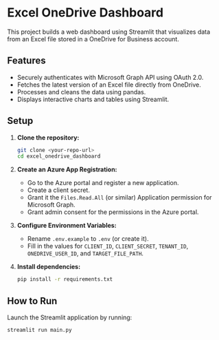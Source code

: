 # Excel OneDrive Dashboard

This project builds a web dashboard using Streamlit that visualizes data from an Excel file stored in a OneDrive for Business account.

## Features

- Securely authenticates with Microsoft Graph API using OAuth 2.0.
- Fetches the latest version of an Excel file directly from OneDrive.
- Processes and cleans the data using pandas.
- Displays interactive charts and tables using Streamlit.

## Setup

1.  **Clone the repository:**
    ```bash
    git clone <your-repo-url>
    cd excel_onedrive_dashboard
    ```

2.  **Create an Azure App Registration:**
    - Go to the Azure portal and register a new application.
    - Create a client secret.
    - Grant it the `Files.Read.All` (or similar) Application permission for Microsoft Graph.
    - Grant admin consent for the permissions in the Azure portal.

3.  **Configure Environment Variables:**
    - Rename `.env.example` to `.env` (or create it).
    - Fill in the values for `CLIENT_ID`, `CLIENT_SECRET`, `TENANT_ID`, `ONEDRIVE_USER_ID`, and `TARGET_FILE_PATH`.

4.  **Install dependencies:**
    ```bash
    pip install -r requirements.txt
    ```

## How to Run

Launch the Streamlit application by running:

```bash
streamlit run main.py
```